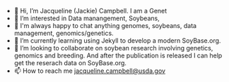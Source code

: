 - 👋 Hi, I’m Jacqueline (Jackie) Campbell. I am a Genet
- 👀 I’m interested in Data manangement, Soybeans, 
- 👯 I'm always happy to chat anything genomes, soybeans, data management, genomics/genetics. 
- 🌱 I’m currently learning using Jekyll to develop a modern SoyBase.org. 
- 💞️ I’m looking to collaborate on soybean research involving genetics, genomics and breeding. And after the publication is released I can help get the reserach data on SoyBase.org. 
- 📫 How to reach me jacqueline.campbell@usda.gov 

<!---
jd-campbell/jd-campbell is a ✨ special ✨ repository because its `README.md` (this file) appears on your GitHub profile.
You can click the Preview link to take a look at your changes.
--->
